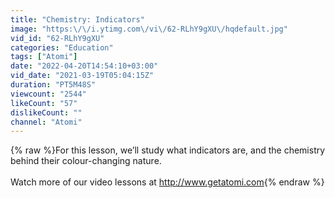 ```yaml
---
title: "Chemistry: Indicators"
image: "https:\/\/i.ytimg.com\/vi\/62-RLhY9gXU\/hqdefault.jpg"
vid_id: "62-RLhY9gXU"
categories: "Education"
tags: ["Atomi"]
date: "2022-04-20T14:54:10+03:00"
vid_date: "2021-03-19T05:04:15Z"
duration: "PT5M48S"
viewcount: "2544"
likeCount: "57"
dislikeCount: ""
channel: "Atomi"
---
```

{% raw %}For this lesson, we’ll study what indicators are, and the chemistry behind their colour-changing nature.<br /><br />Watch more of our video lessons at <a rel="nofollow" target="blank" href="http://www.getatomi.com">http://www.getatomi.com</a>{% endraw %}
